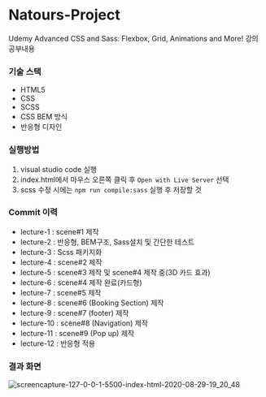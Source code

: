 # Natours-Project
Udemy Advanced CSS and Sass: Flexbox, Grid, Animations and More! 강의 공부내용

### 기술 스택
- HTML5
- CSS
- SCSS
- CSS BEM 방식
- 반응형 디자인

### 실행방법
1. visual studio code 실행
2. index.html에서 마우스 오른쪽 클릭 후 `Open with Live Server` 선택
3. scss 수정 시에는 `npm run compile:sass` 실행 후 저장할 것

### Commit 이력
- lecture-1 : scene#1 제작
- lecture-2 : 반응형, BEM구조, Sass설치 및 간단한 테스트
- lecture-3 : Scss 패키지화
- lecture-4 : scene#2 제작
- lecture-5 : scene#3 제작 및 scene#4 제작 중(3D 카드 효과)
- lecture-6 : scene#4 제작 완료(카드형)
- lecture-7 : scene#5 제작
- lecture-8 : scene#6 (Booking Section) 제작
- lecture-9 : scene#7 (footer) 제작
- lecture-10 : scene#8 (Navigation) 제작
- lecture-11 : scene#9 (Pop up) 제작
- lecture-12 : 반응형 적용

### 결과 화면
![screencapture-127-0-0-1-5500-index-html-2020-08-29-19_20_48](https://user-images.githubusercontent.com/44571683/91634752-c4899400-ea2d-11ea-9ecd-77382872f43b.png)

